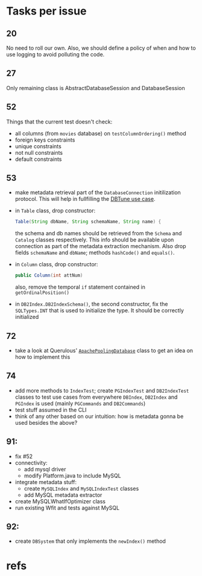 # Tasks per issue

## 20

No need to roll our own. Also, we should define a policy of when and how to use logging to avoid polluting the code.

## 27

Only remaining class is AbstractDatabaseSession and DatabaseSession

## 52

Things that the current test doesn't check:

* all columns (from `movies` database) on `testColumnOrdering()` method
* foreign keys constraints
* unique constraints
* not null constraints
* default constraints

## 53

 *  make metadata retrieval part of the `DatabaseConnection` initilization protocol. This will help in fullfilling the 
    [DBTune use case](https://github.com/dbgroup-at-ucsc/dbtune/wiki/java-packages-structure).

 *  in `Table` class, drop constructor:
 
    ```java
    Table(String dbName, String schemaName, String name) {
    ```
 
    the schema and db names should be retrieved from the `Schema` and `Catalog` classes respectively. This info should be 
    available upon connection as part of the metadata extraction mechanism. Also drop fields `schemaName` and `dbName`; 
    methods `hashCode()` and `equals()`.
 *  in `Column` class, drop constructor:
 
    ```java
    public Column(int attNum)
    ```
 
    also, remove the temporal `if` statement contained in `getOrdinalPosition()`
 *  in `DB2Index.DB2IndexSchema()`, the second constructor, fix the `SQLTypes.INT` that is used to initialize the type. It 
    should be correctly initialized

## 72

 *  take a look at Querulous' [`ApachePoolingDatabase`][querulous_dbcp] class to get an idea on how to implement this

## 74

 *  add more methods to `IndexTest`; create `PGIndexTest` and `DB2IndexTest` classes to test use cases from everywhere 
    `DBIndex`, `DB2Index` and `PGIndex` is used (mainly `PGCommands` and `DB2Commands`)
 *  test stuff assumed in the CLI
 *  think of any other based on our intuition: how is metadata gonna be used besides the above?

## 91:

 *  fix #52
 *  connectivity:
     * add mysql driver
     * modify Platform.java to include MySQL
 *  integrate metadata stuff:
     * create `MySQLIndex` and `MySQLIndexTest` classes
     * add MySQL metadata extractor
 *  create MySQLWhatIfOptimizer class
 *  run existing Wfit and tests against MySQL

## 92:

 *  create `DBSystem` that only implements the `newIndex()` method


# refs

[querulous_dbcp]: https://github.com/twitter/querulous/blob/master/src/main/scala/com/twitter/querulous/database/ApachePoolingDatabase.scala
